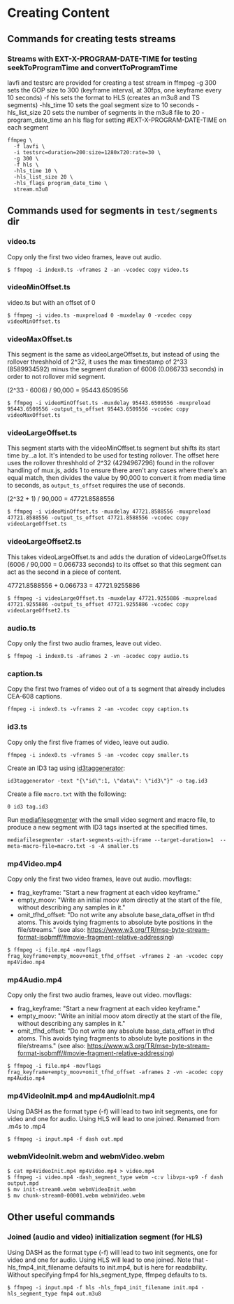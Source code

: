 # Creating Content

## Commands for creating tests streams

### Streams with EXT-X-PROGRAM-DATE-TIME for testing seekToProgramTime and convertToProgramTime

lavfi and testsrc are provided for creating a test stream in ffmpeg
-g 300 sets the GOP size to 300 (keyframe interval, at 30fps, one keyframe every 10 seconds)
-f hls sets the format to HLS (creates an m3u8 and TS segments)
-hls\_time 10 sets the goal segment size to 10 seconds
-hls\_list\_size 20 sets the number of segments in the m3u8 file to 20
-program\_date\_time an hls flag for setting #EXT-X-PROGRAM-DATE-TIME on each segment

```
ffmpeg \
  -f lavfi \
  -i testsrc=duration=200:size=1280x720:rate=30 \
  -g 300 \
  -f hls \
  -hls_time 10 \
  -hls_list_size 20 \
  -hls_flags program_date_time \
  stream.m3u8
```

## Commands used for segments in `test/segments` dir

### video.ts

Copy only the first two video frames, leave out audio.

```
$ ffmpeg -i index0.ts -vframes 2 -an -vcodec copy video.ts
```

### videoMinOffset.ts

video.ts but with an offset of 0

```
$ ffmpeg -i video.ts -muxpreload 0 -muxdelay 0 -vcodec copy videoMinOffset.ts
```

### videoMaxOffset.ts

This segment is the same as videoLargeOffset.ts, but instead of using the rollover threshhold of 2^32, it uses the max timestamp of 2^33 (8589934592) minus the segment duration of 6006 (0.066733 seconds) in order to not rollover mid segment.

(2^33 - 6006) / 90,000 = 95443.6509556

```
$ ffmpeg -i videoMinOffset.ts -muxdelay 95443.6509556 -muxpreload 95443.6509556 -output_ts_offset 95443.6509556 -vcodec copy videoMaxOffset.ts
```

### videoLargeOffset.ts

This segment starts with the videoMinOffset.ts segment but shifts its start time by...a lot. It's intended to be used for testing rollover. The offset here uses the rollover threshhold of 2^32 (4294967296) found in the rollover handling of mux.js, adds 1 to ensure there aren't any cases where there's an equal match, then divides the value by 90,000 to convert it from media time to seconds, as `output_ts_offset` requires the use of seconds.

(2^32 + 1) / 90,000 = 47721.8588556

```
$ ffmpeg -i videoMinOffset.ts -muxdelay 47721.8588556 -muxpreload 47721.8588556 -output_ts_offset 47721.8588556 -vcodec copy videoLargeOffset.ts
```

### videoLargeOffset2.ts

This takes videoLargeOffset.ts and adds the duration of videoLargeOffset.ts (6006 / 90,000 = 0.066733 seconds) to its offset so that this segment can act as the second in a piece of content.

47721.8588556 + 0.066733 = 47721.9255886

```
$ ffmpeg -i videoLargeOffset.ts -muxdelay 47721.9255886 -muxpreload 47721.9255886 -output_ts_offset 47721.9255886 -vcodec copy videoLargeOffset2.ts
```

### audio.ts

Copy only the first two audio frames, leave out video.

```
$ ffmpeg -i index0.ts -aframes 2 -vn -acodec copy audio.ts
```

### caption.ts

Copy the first two frames of video out of a ts segment that already includes CEA-608 captions.

`ffmpeg -i index0.ts -vframes 2 -an -vcodec copy caption.ts`

### id3.ts

Copy only the first five frames of video, leave out audio.

`ffmpeg -i index0.ts -vframes 5 -an -vcodec copy smaller.ts`

Create an ID3 tag using [id3taggenerator][apple_streaming_tools]:

`id3taggenerator -text "{\"id\":1, \"data\": \"id3\"}" -o tag.id3`

Create a file `macro.txt` with the following:

`0 id3 tag.id3`

Run [mediafilesegmenter][apple_streaming_tools] with the small video segment and macro file, to produce a new segment with ID3 tags inserted at the specified times.

`mediafilesegmenter -start-segments-with-iframe --target-duration=1  --meta-macro-file=macro.txt -s -A smaller.ts`

### mp4Video.mp4

Copy only the first two video frames, leave out audio.
movflags:
* frag\_keyframe: "Start a new fragment at each video keyframe."
* empty\_moov: "Write an initial moov atom directly at the start of the file, without describing any samples in it."
* omit\_tfhd\_offset: "Do not write any absolute base\_data\_offset in tfhd atoms. This avoids tying fragments to absolute byte positions in the file/streams." (see also: https://www.w3.org/TR/mse-byte-stream-format-isobmff/#movie-fragment-relative-addressing)

```
$ ffmpeg -i file.mp4 -movflags frag_keyframe+empty_moov+omit_tfhd_offset -vframes 2 -an -vcodec copy mp4Video.mp4
```

### mp4Audio.mp4

Copy only the first two audio frames, leave out video.
movflags:
* frag\_keyframe: "Start a new fragment at each video keyframe."
* empty\_moov: "Write an initial moov atom directly at the start of the file, without describing any samples in it."
* omit\_tfhd\_offset: "Do not write any absolute base\_data\_offset in tfhd atoms. This avoids tying fragments to absolute byte positions in the file/streams." (see also: https://www.w3.org/TR/mse-byte-stream-format-isobmff/#movie-fragment-relative-addressing)

```
$ ffmpeg -i file.mp4 -movflags frag_keyframe+empty_moov+omit_tfhd_offset -aframes 2 -vn -acodec copy mp4Audio.mp4
```

### mp4VideoInit.mp4 and mp4AudioInit.mp4

Using DASH as the format type (-f) will lead to two init segments, one for video and one for audio. Using HLS will lead to one joined.
Renamed from .m4s to .mp4

```
$ ffmpeg -i input.mp4 -f dash out.mpd
```

### webmVideoInit.webm and webmVideo.webm

```
$ cat mp4VideoInit.mp4 mp4Video.mp4 > video.mp4
$ ffmpeg -i video.mp4 -dash_segment_type webm -c:v libvpx-vp9 -f dash output.mpd
$ mv init-stream0.webm webmVideoInit.webm
$ mv chunk-stream0-00001.webm webmVideo.webm
```

## Other useful commands

### Joined (audio and video) initialization segment (for HLS)

Using DASH as the format type (-f) will lead to two init segments, one for video and one for audio. Using HLS will lead to one joined.
Note that -hls\_fmp4\_init\_filename defaults to init.mp4, but is here for readability.
Without specifying fmp4 for hls\_segment\_type, ffmpeg defaults to ts.

```
$ ffmpeg -i input.mp4 -f hls -hls_fmp4_init_filename init.mp4 -hls_segment_type fmp4 out.m3u8
```

[apple_streaming_tools]: https://developer.apple.com/documentation/http_live_streaming/about_apple_s_http_live_streaming_tools
